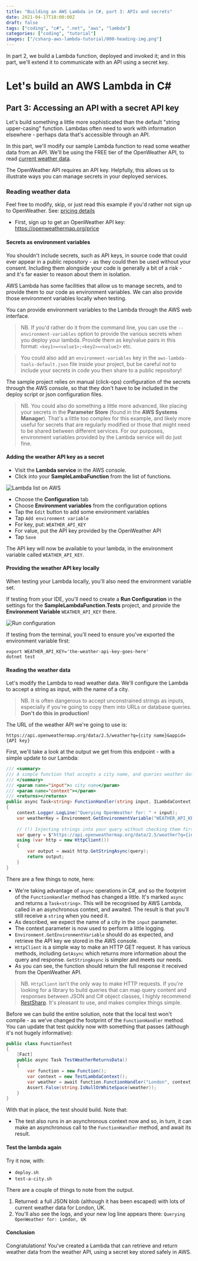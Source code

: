 ```yaml
---
title: "Building an AWS Lambda in C#, part 3: APIs and secrets"
date: 2021-04-17T18:00:00Z
draft: false
tags: ["coding", "c#", ".net", "aws", "lambda"]
categories: ["coding", "tutorial"]
images: ["/csharp-aws-lambda-tutorial/000-heading-img.png"]
---
```


In part 2, we build a Lambda function, deployed and invoked it; and in this part, we'll extend it to communicate with an API using a secret key.

# Let's build an AWS Lambda in C#

## Part 3: Accessing an API with a secret API key

Let's build something a little more sophisticated than the default "string upper-casing" function. Lambdas often need to work with information elsewhere - perhaps data that's accessible through an API.

In this part, we'll modify our sample Lambda function to read some weather data from an API. We'll be using the FREE tier of the OpenWeather API, to read [current weather data](https://openweathermap.org/current).

The OpenWeather API requires an API key. Helpfully, this allows us to illustrate ways you can manage secrets in your deployed services.

### Reading weather data

Feel free to modify, skip, or just read this example if you'd rather not sign up to OpenWeather. See: [pricing details](https://openweathermap.org/price)

* First, sign up to get an OpenWeather API key: https://openweathermap.org/price

#### Secrets as environment variables

You shouldn't include secrets, such as API keys, in source code that could ever appear in a public repository - as they could then be used without your consent. Including them alongside your code is generally a bit of a risk - and it's far easier to reason about them in isolation.

AWS Lambda has some facilities that allow us to manage secrets, and to provide them to our code as environment variables. We can also provide those environment variables locally when testing.

You can provide environment variables to the Lambda through the AWS web interface.

> NB. If you'd rather do it from the command line, you can use the `--environment-variables` option to provide the various secrets when you deploy your lambda. Provide them as key/value pairs in this format: `<key1>=<value1>;<key2>=<value2>` etc.

> You could also add an `environment-variables` key in the `aws-lambda-tools-default.json` file inside your project, but be careful not to include your secrets in code you then share to a public repository!

The sample project relies on manual (click-ops) configuration of the secrets through the AWS console, so that they don't have to be included in the deploy script or json configuration files.

> NB. You could also do something a little more advanced, like placing your secrets in the **Parameter Store** (found in the **AWS Systems Manager**). That's a little too complex for this example, and likely more useful for secrets that are regularly modified or those that might need to be shared between different services. For our purposes, environment variables provided by the Lambda service will do just fine.

#### Adding the weather API key as a secret

* Visit the **Lambda service** in the AWS console.
* Click into your **SampleLambaFunction** from the list of functions.

![Lambda list on AWS](/csharp-aws-lambda-tutorial/005-lambda-listed.png)

* Choose the **Configuration** tab
* Choose **Environment variables** from the configuration options
* Tap the `Edit` button to add some environment variables
* Tap `Add environment variable`
* For key, put: `WEATHER_API_KEY`
* For value, put the API key provided by the OpenWeather API
* Tap `Save`

The API key will now be available to your lambda, in the environment variable called `WEATHER_API_KEY`.

#### Providing the weather API key locally

When testing your Lambda locally, you'll also need the environment variable set.

If testing from your IDE, you'll need to create a **Run Configuration** in the settings for the **SampleLambdaFunction.Tests** project, and provide the **Environment Variable** `WEATHER_API_KEY` there.

![Run configuration](/csharp-aws-lambda-tutorial/003.5-run-configuration.png)

If testing from the terminal, you'll need to ensure you've exported the environment variable first:

```
export WEATHER_API_KEY='the-weather-api-key-goes-here'
dotnet test
```

#### Reading the weather data

Let's modify the Lambda to read weather data. We'll configure the Lambda to accept a string as input, with the name of a city.

> NB. It is often dangerous to accept unconstrained strings as inputs, especially if you're going to copy them into URLs or database queries. **Don't do this in production!**

The URL of the weather API we're going to use is:

```url
https://api.openweathermap.org/data/2.5/weather?q={city name}&appid={API key}
```

First, we'll take a look at the output we get from this endpoint - with a simple update to our Lambda:

```csharp
/// <summary>
/// A simple function that accepts a city name, and queries weather data for that city.
/// </summary>
/// <param name="input">a city name</param>
/// <param name="context"></param>
/// <returns></returns>
public async Task<string> FunctionHandler(string input, ILambdaContext context)
{
	context.Logger.LogLine("Querying OpenWeather for: " + input);
	var weatherKey = Environment.GetEnvironmentVariable("WEATHER_API_KEY");
	
	// (!) Injecting strings into your query without checking them first is dangerous. Don't do it in production!
	var query = $"https://api.openweathermap.org/data/2.5/weather?q={input}&appid={weatherKey}";
	using (var http = new HttpClient())
	{
		var output = await http.GetStringAsync(query);
		return output;
	}
}
```

There are a few things to note, here:

* We're taking advantage of `async` operations in C#, and so the footprint of the `FunctionHandler` method has changed a little. It's marked `async` and returns a `Task<string>`. This will be recognised by AWS Lambda, called in an asynchronous context, and awaited. The result is that you'll still receive a `string` when you need it.
* As described, we expect the name of a city in the `input` parameter.
* The context parameter is now used to perform a little logging.
* `Environment.GetEnvironmentVariable` should do as expected, and retrieve the API key we stored in the AWS console.
* `HttpClient` is a simple way to make an HTTP GET request. It has various methods, including `GetAsync` which returns more information about the query and response. `GetStringAsync` is simpler and meets our needs.
* As you can see, the function should return the full response it received from the OpenWeather API.

> NB. `HttpClient` isn't the only way to make HTTP requests. If you're looking for a library to build queries that can map query content and responses between JSON and C# object classes, I highly recommend [RestSharp](https://restsharp.dev/). It's pleasant to use, and makes complex things simple.

Before we can build the entire solution, note that the local test won't compile - as we've changed the footprint of the `FunctionHandler` method. You can update that test quickly now with something that passes (although it's not hugely informative):

```csharp
public class FunctionTest
{
	[Fact]
	public async Task TestWeatherReturnsData()
	{
		var function = new Function();
		var context = new TestLambdaContext();
		var weather = await function.FunctionHandler("London", context);
		Assert.False(string.IsNullOrWhiteSpace(weather));
	}
}
```

With that in place, the test should build. Note that:

* The test also runs in an asynchronous context now and so, in turn, it can make an asynchronous call to the `FunctionHandler` method, and await its result.

#### Test the lambda again

Try it now, with:

* `deploy.sh`
* `test-a-city.sh`

There are a couple of things to note from the output.

1. Returned: a full JSON blob (although it has been escaped) with lots of current weather data for London, UK.
2. You'll also see the logs, and your new log line appears there:
   `Querying OpenWeather for: London, UK`

#### Conclusion

Congratulations! You've created a Lambda that can retrieve and return weather data from the weather API, using a secret key stored safely in AWS.